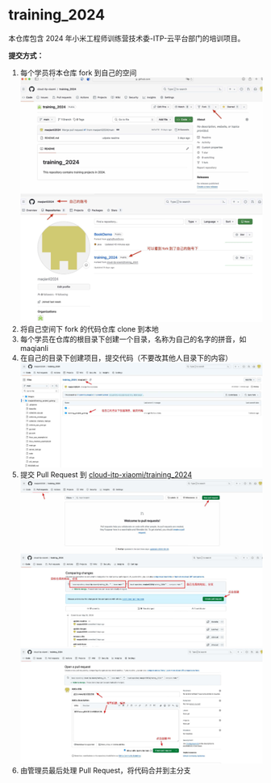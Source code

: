 # training_2024
本仓库包含 2024 年小米工程师训练营技术委-ITP-云平台部门的培训项目。

**提交方式：**
1. 每个学员将本仓库 fork 到自己的空间
![](images/1.jpeg)
![](images/2.jpeg)
2. 将自己空间下 fork 的代码仓库 clone 到本地
3. 每个学员在仓库的根目录下创建一个目录，名称为自己的名字的拼音，如 maqianli
4. 在自己的目录下创建项目，提交代码（不要改其他人目录下的内容）
![](images/3.jpg)
5. 提交 Pull Request 到 [cloud-itp-xiaomi/training_2024](https://github.com/cloud-itp-xiaomi/training_2024)
![](images/4.jpeg)
![](images/5.jpeg)
![](images/6.jpeg)
6. 由管理员最后处理 Pull Request，将代码合并到主分支

